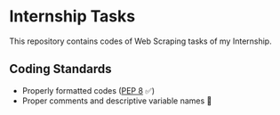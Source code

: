 # Internship Tasks

This repository contains codes of Web Scraping tasks of my Internship.


## Coding Standards

- Properly formatted codes ([PEP 8](https://www.python.org/dev/peps/pep-0008/) ✅)
- Proper comments and descriptive variable names 🙌
